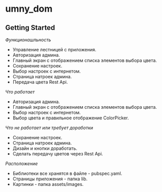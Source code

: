 # umny_dom

## Getting Started


*Функционашльность*
- Управление лестницей с приложения.
- Авторизация админа.
- Главный экран с отображением списка элементов выбора цвета.
- Сохранение настроек.
- Выбор настроек с интернетом.
- Страница натроек админа.
- Передача цвета Rest Api.

*Что работает*
- Авторизация админа.
- Главный экран с отображением списка элементов выбора цвета.
- Выбор настроек с интернетом.
- Выбор цвета и правильное отображение ColorPicker.


*Что не работает или требует доработки* 
- Сохранение настроек.
- Страница натроек админа.
- Дизайн и кнопки доработать.
- Сделать передачу цветов через Rest Api.


*Расположение* 
- Библиотеки все хранятся в файле - pubspec.yaml.
- Страницы приложения - папка lib.
- Картинки - папка assets/images.
